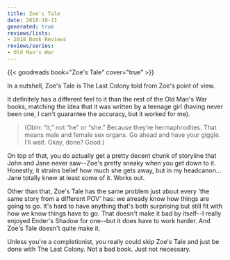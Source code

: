```yaml
---
title: Zoe's Tale
date: 2018-10-11
generated: true
reviews/lists:
- 2018 Book Reviews
reviews/series:
- Old Man's War
---
```

{{< goodreads book="Zoe's Tale" cover="true" >}}

In a nutshell, Zoe's Tale is The Last Colony told from Zoe's point of view.  

It definitely has a different feel to it than the rest of the Old Man's War books, matching the idea that it was written by a teenage girl (having never been one, I can't guarantee the accuracy, but it worked for me).  

<!--more-->

> (Obin: “it,” not “he” or “she.” Because they’re hermaphrodites. That means male and female sex organs. Go ahead and have your giggle. I’ll wait. Okay, done? Good.)

On top of that, you do actually get a pretty decent chunk of storyline that John and Jane never saw--Zoe's pretty sneaky when you get down to it. Honestly, it strains belief how much she gets away, but in my headcanon... Jane totally knew at least some of it. Works out.  

Other than that, Zoe's Tale has the same problem just about every 'the same story from a different POV' has: we already know how things are going to go. It's hard to have anything that's both surprising but still fit with how we know things have to go. That doesn't make it bad by itself--I really enjoyed Ender's Shadow for one--but it does have to work harder. And Zoe's Tale doesn't quite make it.  

Unless you're a completionist, you really could skip Zoe's Tale and just be done with The Last Colony. Not a bad book. Just not necessary.


